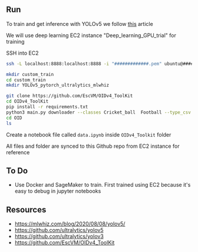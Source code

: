## Run 

To train and get inference with YOLOv5 we follow [this](https://mlwhiz.com/blog/2020/08/08/yolov5/) article

We will use deep learning EC2 instance "Deep_learning_GPU_trial" for training 

SSH into EC2 

```bash
ssh -L localhost:8888:localhost:8888 -i "#############.pem" ubuntu@############.us-east-2.compute.amazonaws.com
```

```bash
mkdir custom_train
cd custom_train
mkdir YOLOv5_pytorch_ultralytics_mlwhiz
```

```bash
git clone https://github.com/EscVM/OIDv4_ToolKit
cd OIDv4_ToolKit
pip install -r requirements.txt
python3 main.py downloader --classes Cricket_ball  Football --type_csv all -y --limit 500
cd OID
ls
```

Create a notebook file called `data.ipynb` inside `OIDv4_Toolkit` folder

All files and folder are synced to this Github repo from EC2 instance for reference



## To Do

- Use Docker and SageMaker to train. First trained using EC2 because 
it's easy to debug in jupyter notebooks

## Resources 

- https://mlwhiz.com/blog/2020/08/08/yolov5/
- https://github.com/ultralytics/yolov5
- https://github.com/ultralytics/yolov3
- https://github.com/EscVM/OIDv4_ToolKit

